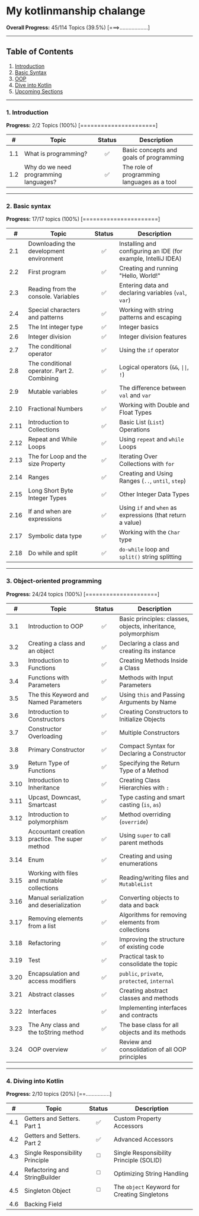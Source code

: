 # My kotlinmanship chalange

**Overall Progress:** 45/114 Topics (39.5%)
[===>...................]

---

## Table of Contents
1. [Introduction](#1-introduction)
2. [Basic Syntax](#2-basic-syntax)
3. [OOP](#3-object-oriented-programming)
4. [Dive into Kotlin](#4-dive-into-kotlin)
5. [Upcoming Sections](#5-upcoming-sections)

---

### 1. Introduction
**Progress:** 2/2 Topics (100%)
[======================]

| # | Topic | Status | Description |
|---|------|:------:|----------|
| 1.1 | What is programming? | ✅ | Basic concepts and goals of programming |
| 1.2 | Why do we need programming languages? | ✅ | The role of programming languages ​​as a tool |

---

### 2. Basic syntax
**Progress:** 17/17 topics (100%)
[======================]

| # | Topic | Status | Description |
|---|------|:------:|----------|
| 2.1 | Downloading the development environment | ✅ | Installing and configuring an IDE (for example, IntelliJ IDEA) |
| 2.2 | First program | ✅ | Creating and running "Hello, World!" |
| 2.3 | Reading from the console. Variables | ✅ | Entering data and declaring variables (`val`, `var`) |
| 2.4 | Special characters and patterns | ✅ | Working with string patterns and escaping |
| 2.5 | The Int integer type | ✅ | Integer basics |
| 2.6 | Integer division | ✅ | Integer division features |
| 2.7 | The conditional operator | ✅ | Using the `if` operator |
| 2.8 | The conditional operator. Part 2. Combining | ✅ | Logical operators (`&&`, `\|\|`, `!`) |
| 2.9 | Mutable variables | ✅ | The difference between `val` and `var` |
| 2.10 | Fractional Numbers | ✅ | Working with Double and Float Types |
| 2.11 | Introduction to Collections | ✅ | Basic List (`List`) Operations |
| 2.12 | Repeat and While Loops | ✅ | Using `repeat` and `while` Loops |
| 2.13 | The for Loop and the size Property | ✅ | Iterating Over Collections with `for` |
| 2.14 | Ranges | ✅ | Creating and Using Ranges (`..`, `until`, `step`) |
| 2.15 | Long Short Byte Integer Types | ✅ | Other Integer Data Types |
| 2.16 | If and when are expressions | ✅ | Using `if` and `when` as expressions (that return a value) |
| 2.17 | Symbolic data type | ✅ | Working with the `Char` type |
| 2.18 | Do while and split | ✅ | `do-while` loop and `split()` string splitting |

---

### 3. Object-oriented programming
**Progress:** 24/24 topics (100%)
[=====================]

| # | Topic | Status | Description |
|---|------|:------:|----------|
| 3.1 | Introduction to OOP | ✅ | Basic principles: classes, objects, inheritance, polymorphism |
| 3.2 | Creating a class and an object | ✅ | Declaring a class and creating its instance |
| 3.3 | Introduction to Functions | ✅ | Creating Methods Inside a Class |
| 3.4 | Functions with Parameters | ✅ | Methods with Input Parameters |
| 3.5 | The this Keyword and Named Parameters | ✅ | Using `this` and Passing Arguments by Name |
| 3.6 | Introduction to Constructors | ✅ | Creating Constructors to Initialize Objects |
| 3.7 | Constructor Overloading | ✅ | Multiple Constructors |
| 3.8 | Primary Constructor | ✅ | Compact Syntax for Declaring a Constructor |
| 3.9 | Return Type of Functions | ✅ | Specifying the Return Type of a Method |
| 3.10 | Introduction to Inheritance | ✅ | Creating Class Hierarchies with `:` |
| 3.11 | Upcast, Downcast, Smartcast | ✅ | Type casting and smart casting (`is`, `as`) |
| 3.12 | Introduction to polymorphism | ✅ | Method overriding (`override`) |
| 3.13 | Accountant creation practice. The super method | ✅ | Using `super` to call parent methods |
| 3.14 | Enum | ✅ | Creating and using enumerations |
| 3.15 | Working with files and mutable collections | ✅ | Reading/writing files and `MutableList` |
| 3.16 | Manual serialization and deserialization | ✅ | Converting objects to data and back |
| 3.17 | Removing elements from a list | ✅ | Algorithms for removing elements from collections |
| 3.18 | Refactoring | ✅ | Improving the structure of existing code |
| 3.19 | Test | ✅ | Practical task to consolidate the topic |
| 3.20 | Encapsulation and access modifiers | ✅ | `public`, `private`, `protected`, `internal` |
| 3.21 | Abstract classes | ✅ | Creating abstract classes and methods |
| 3.22 | Interfaces | ✅ | Implementing interfaces and contracts |
| 3.23 | The Any class and the toString method | ✅ | The base class for all objects and its methods |
| 3.24 | OOP overview | ✅ | Review and consolidation of all OOP principles |

---

### 4. Diving into Kotlin
**Progress:** 2/10 topics (20%)
[==................]

| # | Topic | Status | Description |
|---|------|:------:|----------|
| 4.1 | Getters and Setters. Part 1 | ✅ | Custom Property Accessors |
| 4.2 | Getters and Setters. Part 2 | ✅ | Advanced Accessors |
| 4.3 | Single Responsibility Principle | ◻️ | Single Responsibility Principle (SOLID) |
| 4.4 | Refactoring and StringBuilder | ◻️ | Optimizing String Handling |
| 4.5 | Singleton Object | ◻️ | The `object` Keyword for Creating Singletons |
| 4.6 | Backing Field |